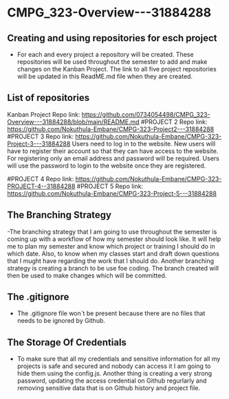 # CMPG_323-Overview---31884288

## Creating and using repositories for esch project
- For each and every project a repository will be created. These repositories will be used throughout the semester to add and make changes on the Kanban Project. The link to all five project repositories will be updated in this ReadME.md file when they are created.

## List of repositories
Kanban Project Repo link: https://github.com/0734054498/CMPG_323-Overview---31884288/blob/main/README.md
#PROJECT 2 Repo link: https://github.com/Nokuthula-Embane/CMPG-323-Project2---31884288 
#PROJECT 3 
Repo link: https://github.com/Nokuthula-Embane/CMPG-323-Project-3---31884288
Users need to log in to the website. New users will have to register their account so that they can have access to the website. For registering only an email address and password will be required. Users will use the password to login to the website once they are registered.

#PROJECT 4 Repo link: https://github.com/Nokuthula-Embane/CMPG-323-PROJECT-4--31884288
#PROJECT 5 Repo link: https://github.com/Nokuthula-Embane/CMPG-323-Project-5---31884288

## The Branching Strategy
-The branching strategy that I am going to use throughout the semester is coming up with a workflow of how my semester should look like. It will help me to plan my semester and know which project or training I should do in which date. Also, to know when my classes start and draft down questions that I mught have regarding the work that I should do. Another branching strategy is creating a branch to be use foe coding. The branch created will then be used to make changes which will be committed.

## The .gitignore
- The .gitignore file won`t be present because there are no files that needs to be ignored by Github.

## The Storage Of Credentials
- To make sure that all my credentials and sensitive information for all my projects is safe and secured and nobody can access it I am going to hide them using the config.js. Another thing is creating a very strong password, updating the access credential on Github regurlarly and removing sensitive data that is on Github history and project file.


